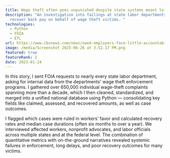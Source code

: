 ```yaml
---
title: Wage theft often goes unpunished despite state systems meant to combat it
description: "An investigation into failings at state labor departments to
  recover back pay on behalf of wage theft victims. "
technologies:
  - Python
  - FOIA
  - ETL
url: https://www.cbsnews.com/news/owed-employers-face-little-accountability-for-wage-theft/
image: /media/Screenshot 2025-06-26 at 3.52.17 PM.png
featured: true
featureRank: 2
date: 2023-01-24
---
```


In this story, I sent FOIA requests to nearly every state labor department, asking for internal data from the departments' wage theft enforcement programs. I gathered over 650,000 individual wage-theft complaints spanning more than a decade, which I then cleaned, standardized, and merged into a unified national database using Python — consolidating key fields like claimed, assessed, and recovered amounts, as well as case outcomes.

I flagged which cases were ruled in workers’ favor and calculated recovery rates and median case durations (often six months to over a year). We interviewed affected workers, nonprofit advocates, and labor officials across multiple states and at the federal level. The combination of quantitative metrics with on-the-ground narratives revealed systemic failures in enforcement, long delays, and poor recovery outcomes for many victims.
